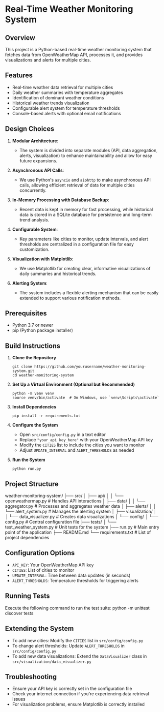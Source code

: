 # Real-Time Weather Monitoring System

## Overview
This project is a Python-based real-time weather monitoring system that fetches data from OpenWeatherMap API, processes it, and provides visualizations and alerts for multiple cities.

## Features
- Real-time weather data retrieval for multiple cities
- Daily weather summaries with temperature aggregates
- Identification of dominant weather conditions
- Historical weather trends visualization
- Configurable alert system for temperature thresholds
- Console-based alerts with optional email notifications

## Design Choices

1. **Modular Architecture**: 
   - The system is divided into separate modules (API, data aggregation, alerts, visualization) to enhance maintainability and allow for easy future expansions.

2. **Asynchronous API Calls**: 
   - We use Python's `asyncio` and `aiohttp` to make asynchronous API calls, allowing efficient retrieval of data for multiple cities concurrently.

3. **In-Memory Processing with Database Backup**: 
   - Recent data is kept in memory for fast processing, while historical data is stored in a SQLite database for persistence and long-term trend analysis.

4. **Configurable System**: 
   - Key parameters like cities to monitor, update intervals, and alert thresholds are centralized in a configuration file for easy customization.

5. **Visualization with Matplotlib**: 
   - We use Matplotlib for creating clear, informative visualizations of daily summaries and historical trends.

6. **Alerting System**: 
   - The system includes a flexible alerting mechanism that can be easily extended to support various notification methods.

## Prerequisites
- Python 3.7 or newer
- pip (Python package installer)

## Build Instructions

1. **Clone the Repository**
   ```
   git clone https://github.com/yourusername/weather-monitoring-system.git
   cd weather-monitoring-system
   ```

2. **Set Up a Virtual Environment (Optional but Recommended)**
   ```
   python -m venv venv
   source venv/bin/activate  # On Windows, use `venv\Scripts\activate`
   ```

3. **Install Dependencies**
   ```
   pip install -r requirements.txt
   ```

4. **Configure the System**
   - Open `src/config/config.py` in a text editor
   - Replace `"your_api_key_here"` with your OpenWeatherMap API key
   - Modify the `CITIES` list to include the cities you want to monitor
   - Adjust `UPDATE_INTERVAL` and `ALERT_THRESHOLDS` as needed

5. **Run the System**
   ```
   python run.py
   ```

## Project Structure
weather-monitoring-system/
├── src/
│ ├── api/
│ │ └── openweathermap.py # Handles API interactions
│ ├── data/
│ │ └── aggregator.py # Processes and aggregates weather data
│ ├── alerts/
│ │ └── alert_system.py # Manages the alerting system
│ ├── visualization/
│ │ └── data_visualizer.py # Creates data visualizations
│ └── config/
│ └── config.py # Central configuration file
├── tests/
│ └── test_weather_system.py # Unit tests for the system
├── run.py # Main entry point of the application
├── README.md
└── requirements.txt # List of project dependencies


## Configuration Options
- `API_KEY`: Your OpenWeatherMap API key
- `CITIES`: List of cities to monitor
- `UPDATE_INTERVAL`: Time between data updates (in seconds)
- `ALERT_THRESHOLDS`: Temperature thresholds for triggering alerts

## Running Tests
Execute the following command to run the test suite:  python -m unittest discover tests

## Extending the System
- To add new cities: Modify the `CITIES` list in `src/config/config.py`
- To change alert thresholds: Update `ALERT_THRESHOLDS` in `src/config/config.py`
- To add new data visualizations: Extend the `DataVisualizer` class in `src/visualization/data_visualizer.py`

## Troubleshooting
- Ensure your API key is correctly set in the configuration file
- Check your internet connection if you're experiencing data retrieval issues
- For visualization problems, ensure Matplotlib is correctly installed

